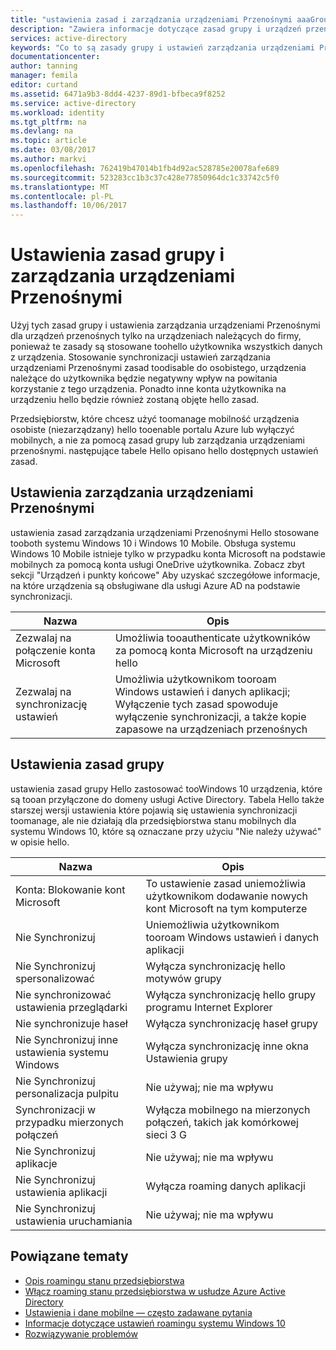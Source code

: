 ```yaml
---
title: "ustawienia zasad i zarządzania urządzeniami Przenośnymi aaaGroup | Dokumentacja firmy Microsoft"
description: "Zawiera informacje dotyczące zasad grupy i urządzeń przenośnych ustawień zarządzania urządzeniami Przenośnymi, które powinny być używane na urządzeniach należących do firmy. Te zasady są stosowane toohello użytkownika wszystkich danych z urządzenia."
services: active-directory
keywords: "Co to są zasady grupy i ustawień zarządzania urządzeniami Przenośnymi roamingu stanu przedsiębiorstwa, roamingu stanu przedsiębiorstwa, chmury systemu windows"
documentationcenter: 
author: tanning
manager: femila
editor: curtand
ms.assetid: 6471a9b3-8dd4-4237-89d1-bfbeca9f8252
ms.service: active-directory
ms.workload: identity
ms.tgt_pltfrm: na
ms.devlang: na
ms.topic: article
ms.date: 03/08/2017
ms.author: markvi
ms.openlocfilehash: 762419b47014b1fb4d92ac528785e20078afe689
ms.sourcegitcommit: 523283cc1b3c37c428e77850964dc1c33742c5f0
ms.translationtype: MT
ms.contentlocale: pl-PL
ms.lasthandoff: 10/06/2017
---
```

# <a name="group-policy-and-mdm-settings"></a>Ustawienia zasad grupy i zarządzania urządzeniami Przenośnymi
Użyj tych zasad grupy i ustawienia zarządzania urządzeniami Przenośnymi dla urządzeń przenośnych tylko na urządzeniach należących do firmy, ponieważ te zasady są stosowane toohello użytkownika wszystkich danych z urządzenia. Stosowanie synchronizacji ustawień zarządzania urządzeniami Przenośnymi zasad toodisable do osobistego, urządzenia należące do użytkownika będzie negatywny wpływ na powitania korzystanie z tego urządzenia. Ponadto inne konta użytkownika na urządzeniu hello będzie również zostaną objęte hello zasad.

Przedsiębiorstw, które chcesz użyć toomanage mobilność urządzenia osobiste (niezarządzany) hello tooenable portalu Azure lub wyłączyć mobilnych, a nie za pomocą zasad grupy lub zarządzania urządzeniami przenośnymi.
następujące tabele Hello opisano hello dostępnych ustawień zasad.

## <a name="mdm-settings"></a>Ustawienia zarządzania urządzeniami Przenośnymi
ustawienia zasad zarządzania urządzeniami Przenośnymi Hello stosowane tooboth systemu Windows 10 i Windows 10 Mobile.  Obsługa systemu Windows 10 Mobile istnieje tylko w przypadku konta Microsoft na podstawie mobilnych za pomocą konta usługi OneDrive użytkownika.  Zobacz zbyt sekcji "Urządzeń i punkty końcowe" Aby uzyskać szczegółowe informacje, na które urządzenia są obsługiwane dla usługi Azure AD na podstawie synchronizacji.

| Nazwa | Opis |
| --- | --- |
| Zezwalaj na połączenie konta Microsoft |Umożliwia tooauthenticate użytkowników za pomocą konta Microsoft na urządzeniu hello |
| Zezwalaj na synchronizację ustawień |Umożliwia użytkownikom tooroam Windows ustawień i danych aplikacji; Wyłączenie tych zasad spowoduje wyłączenie synchronizacji, a także kopie zapasowe na urządzeniach przenośnych |

## <a name="group-policy-settings"></a>Ustawienia zasad grupy
ustawienia zasad grupy Hello zastosować tooWindows 10 urządzenia, które są tooan przyłączone do domeny usługi Active Directory. Tabela Hello także starszej wersji ustawienia które pojawią się ustawienia synchronizacji toomanage, ale nie działają dla przedsiębiorstwa stanu mobilnych dla systemu Windows 10, które są oznaczane przy użyciu "Nie należy używać" w opisie hello.

| Nazwa | Opis |
| --- | --- |
| Konta: Blokowanie kont Microsoft |To ustawienie zasad uniemożliwia użytkownikom dodawanie nowych kont Microsoft na tym komputerze |
| Nie Synchronizuj |Uniemożliwia użytkownikom tooroam Windows ustawień i danych aplikacji |
| Nie Synchronizuj spersonalizować |Wyłącza synchronizację hello motywów grupy |
| Nie synchronizować ustawienia przeglądarki |Wyłącza synchronizację hello grupy programu Internet Explorer |
| Nie synchronizuje haseł |Wyłącza synchronizację haseł grupy |
| Nie Synchronizuj inne ustawienia systemu Windows |Wyłącza synchronizację inne okna Ustawienia grupy |
| Nie Synchronizuj personalizacja pulpitu |Nie używaj; nie ma wpływu |
| Synchronizacji w przypadku mierzonych połączeń |Wyłącza mobilnego na mierzonych połączeń, takich jak komórkowej sieci 3 G |
| Nie Synchronizuj aplikacje |Nie używaj; nie ma wpływu |
| Nie Synchronizuj ustawienia aplikacji |Wyłącza roaming danych aplikacji |
| Nie Synchronizuj ustawienia uruchamiania |Nie używaj; nie ma wpływu |

## <a name="related-topics"></a>Powiązane tematy
* [Opis roamingu stanu przedsiębiorstwa](active-directory-windows-enterprise-state-roaming-overview.md)
* [Włącz roaming stanu przedsiębiorstwa w usłudze Azure Active Directory](active-directory-windows-enterprise-state-roaming-enable.md)
* [Ustawienia i dane mobilne — często zadawane pytania](active-directory-windows-enterprise-state-roaming-faqs.md)
* [Informacje dotyczące ustawień roamingu systemu Windows 10](active-directory-windows-enterprise-state-roaming-windows-settings-reference.md)
* [Rozwiązywanie problemów](active-directory-windows-enterprise-state-roaming-troubleshooting.md)

